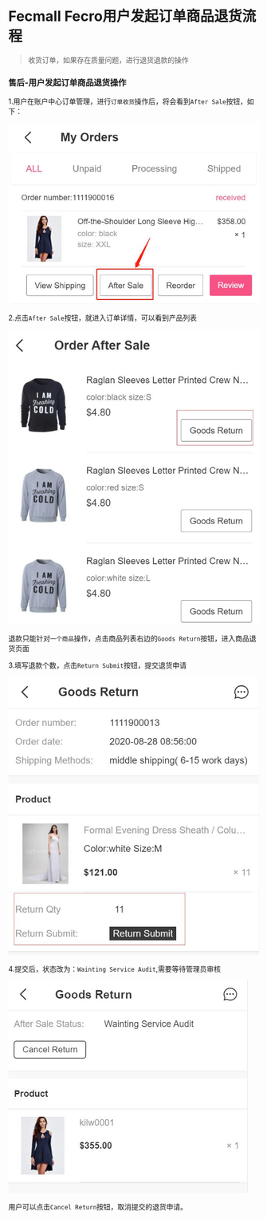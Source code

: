 Fecmall Fecro用户发起订单商品退货流程
============

> 收货订单，如果存在质量问题，进行退货退款的操作


### 售后-用户发起订单商品退货操作

1.用户在账户中心订单管理，进行`订单收货`操作后，将会看到`After Sale`按钮，如下：

![](images/fecro-81.jpg)


2.点击`After Sale`按钮，就进入订单详情，可以看到产品列表


![](images/fecro-83.jpg)

退款只能针对`一个商品`操作，点击商品列表右边的`Goods Return`按钮，进入商品退货页面


3.填写退款个数，点击`Return Submit`按钮，提交退货申请

![](images/fecro-85.jpg)


4.提交后，状态改为：`Wainting Service Audit`,需要等待管理员审核

![](images/fecro-82.jpg)

用户可以点击`Cancel Return`按钮，取消提交的退货申请。


















